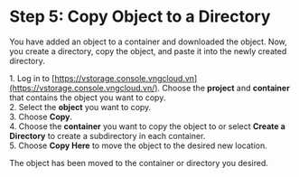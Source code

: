 # Step 5: Copy Object to a Directory

You have added an object to a container and downloaded the object. Now, you create a directory, copy the object, and paste it into the newly created directory.

1\. Log in to [https://vstorage.console.vngcloud.vn](https://vstorage.console.vngcloud.vn/). Choose the **project** and **container** that contains the object you want to copy.\
2\. Select the **object** you want to copy.\
3\. Choose **Copy**.\
4\. Choose the **container** you want to copy the object to or select **Create a Directory** to create a subdirectory in each container.\
5\. Choose **Copy Here** to move the object to the desired new location.

The object has been moved to the container or directory you desired.
